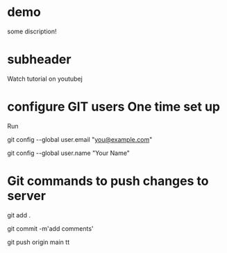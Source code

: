 # demo

some discription!

# subheader

Watch tutorial on youtubej
# configure GIT users One time set up
Run

  git config --global user.email "you@example.com"

  git config --global user.name "Your Name"

# Git commands to push changes to server
git add .

git commit -m'add comments'

git push origin main tt